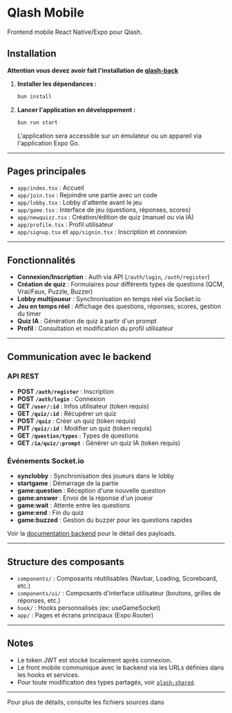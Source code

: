 # Qlash Mobile

Frontend mobile React Native/Expo pour Qlash.

## Installation

**Attention vous devez avoir fait l'installation de [qlash-back](../qlash-back/README.md)**

1. **Installer les dépendances :**

    ```bash
    bun install
    ```

2. **Lancer l'application en développement :**
    ```bash
    bun run start
    ```
    L'application sera accessible sur un émulateur ou un appareil via l'application Expo Go.

---

## Pages principales

-   `app/index.tsx` : Accueil
-   `app/join.tsx` : Rejoindre une partie avec un code
-   `app/lobby.tsx` : Lobby d'attente avant le jeu
-   `app/game.tsx` : Interface de jeu (questions, réponses, scores)
-   `app/newquizz.tsx` : Création/édition de quiz (manuel ou via IA)
-   `app/profile.tsx` : Profil utilisateur
-   `app/signup.tsx` et `app/signin.tsx` : Inscription et connexion

---

## Fonctionnalités

-   **Connexion/Inscription** : Auth via API (`/auth/login`, `/auth/register`)
-   **Création de quiz** : Formulaires pour différents types de questions (QCM, Vrai/Faux, Puzzle, Buzzer)
-   **Lobby multijoueur** : Synchronisation en temps réel via Socket.io
-   **Jeu en temps réel** : Affichage des questions, réponses, scores, gestion du timer
-   **Quiz IA** : Génération de quiz à partir d'un prompt
-   **Profil** : Consultation et modification du profil utilisateur

---

## Communication avec le backend

### API REST

-   **POST `/auth/register`** : Inscription
-   **POST `/auth/login`** : Connexion
-   **GET `/user/:id`** : Infos utilisateur (token requis)
-   **GET `/quiz/:id`** : Récupérer un quiz
-   **POST `/quiz`** : Créer un quiz (token requis)
-   **PUT `/quiz/:id`** : Modifier un quiz (token requis)
-   **GET `/question/types`** : Types de questions
-   **GET `/ia/quiz/:prompt`** : Générer un quiz IA (token requis)

### Événements Socket.io

-   **synclobby** : Synchronisation des joueurs dans le lobby
-   **startgame** : Démarrage de la partie
-   **game:question** : Réception d'une nouvelle question
-   **game:answer** : Envoi de la réponse d'un joueur
-   **game:wait** : Attente entre les questions
-   **game:end** : Fin du quiz
-   **game:buzzed** : Gestion du buzzer pour les questions rapides

Voir la [documentation backend](../qlash-back/README.md) pour le détail des payloads.

---

## Structure des composants

-   `components/` : Composants réutilisables (Navbar, Loading, Scoreboard, etc.)
-   `components/ui/` : Composants d'interface utilisateur (boutons, grilles de réponses, etc.)
-   `hook/` : Hooks personnalisés (ex: useGameSocket)
-   `app/` : Pages et écrans principaux (Expo Router)

---

## Notes

-   Le token JWT est stocké localement après connexion.
-   Le front mobile communique avec le backend via les URLs définies dans les hooks et services.
-   Pour toute modification des types partagés, voir [`qlash-shared`](../qlash-shared/).

---

Pour plus de détails, consulte les fichiers sources dans
